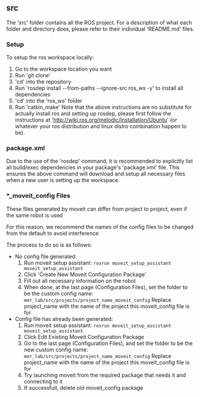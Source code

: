 

## src 
The 'src' folder contains all the ROS project.  For a description of what each folder and directory does, please refer to their individual 'README.md' files.

### Setup
To setup the ros workspace locally:
1. Go to the workspace location you want
2. Run 'git clone'
3. 'cd' into the repository
4. Run 'rosdep install --from-paths --ignore-src ros_ws -y' to install all dependencies
5. 'cd' into the 'ros_ws' folder
6. Run 'catkin_make'
Note that the above instructions are no substitute for actually install ros and setting up rosdep, please first follow the instructions at 'http://wiki.ros.org/melodic/Installation/Ubuntu' (or whatever your ros distribution and linux distro combination happen to be).

### package.xml
Due to the use of the 'rosdep' command, it is recommended to explicitly list all build/exec dependencies in your package's 'package.xml' file.  This ensures the above command will download and setup all necessary files when a new user is setting up the workspace.

### *_moveit_config Files
These files generated by moveit can differ from project to project, even if the same robot is used

For this reason, we recommend the names of the config files to be changed from the default to avoid interference

The process to do so is as follows:
* No config file generated:
    1. Run moveit setup assistant:
    `rosrun moveit_setup_assistant moveit_setup_assistant`
    2. Click 'Create New Moveit Configuration Package'
    3. Fill out all necessary information on the robot
    4. When done, at the last page (Configuration Files), set the folder to be the custom config name:
    `mer_lab/src/projects/project_name_moveit_config`
    Replace project_name with the name of the project this moveit_config file is for
* Config file has already been generated:
    1. Run moveit setup assistant:
    `rosrun moveit_setup_assistant moveit_setup_assistant`
    2. Click Edit Existing Moveit Configuration Package
    3. Go to the last page (Configuration Files), and set the folder to be the new custom config name:
    `mer_lab/src/projects/project_name_moveit_config`
    Replace project_name with the name of the project this moveit_config file is for
    4. Try launching moveit from the required package that needs it and connecting to it
    5. If successfull, delete old moveit_config package


